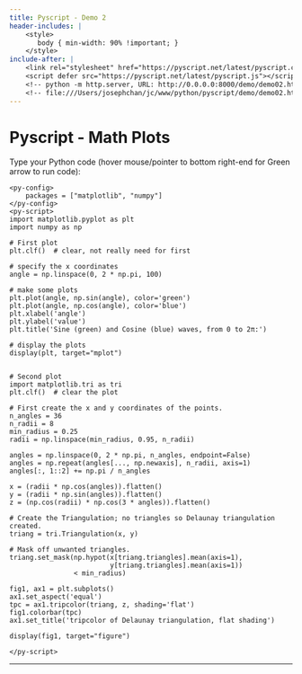 ```yaml
---
title: Pyscript - Demo 2
header-includes: |
    <style>
       body { min-width: 90% !important; }
    </style>
include-after: |
    <link rel="stylesheet" href="https://pyscript.net/latest/pyscript.css"/>
    <script defer src="https://pyscript.net/latest/pyscript.js"></script>
    <!-- python -m http.server, URL: http://0.0.0.0:8000/demo/demo02.html -->
    <!-- file:///Users/josephchan/jc/www/python/pyscript/demo/demo02.html -->
---
```


# Pyscript - Math Plots

<!-- output target -->
<div id="mplot"></div>
<div id="figure"></div>


Type your Python code (hover mouse/pointer to bottom right-end for Green arrow to run code):
<py-repl></py-repl>

<!--
in REPL:
div = Element('mplot')
div.element.innerHTML

<div><img src="data:image/png;charset=utf-8;base64,iVBORw0KGgoAAAANSUhEUg ... 4AAAAASUVORK5CYII="></div>

A static image, no canvas.
-->

<!-- pyscript -->
```{=html}
<py-config>
    packages = ["matplotlib", "numpy"]
</py-config>
<py-script>
import matplotlib.pyplot as plt
import numpy as np

# First plot
plt.clf()  # clear, not really need for first

# specify the x coordinates
angle = np.linspace(0, 2 * np.pi, 100)

# make some plots
plt.plot(angle, np.sin(angle), color='green')
plt.plot(angle, np.cos(angle), color='blue')
plt.xlabel('angle')
plt.ylabel('value')
plt.title('Sine (green) and Cosine (blue) waves, from 0 to 2π:')

# display the plots
display(plt, target="mplot")


# Second plot
import matplotlib.tri as tri
plt.clf()  # clear the plot

# First create the x and y coordinates of the points.
n_angles = 36
n_radii = 8
min_radius = 0.25
radii = np.linspace(min_radius, 0.95, n_radii)

angles = np.linspace(0, 2 * np.pi, n_angles, endpoint=False)
angles = np.repeat(angles[..., np.newaxis], n_radii, axis=1)
angles[:, 1::2] += np.pi / n_angles

x = (radii * np.cos(angles)).flatten()
y = (radii * np.sin(angles)).flatten()
z = (np.cos(radii) * np.cos(3 * angles)).flatten()

# Create the Triangulation; no triangles so Delaunay triangulation created.
triang = tri.Triangulation(x, y)

# Mask off unwanted triangles.
triang.set_mask(np.hypot(x[triang.triangles].mean(axis=1),
                         y[triang.triangles].mean(axis=1))
                < min_radius)

fig1, ax1 = plt.subplots()
ax1.set_aspect('equal')
tpc = ax1.tripcolor(triang, z, shading='flat')
fig1.colorbar(tpc)
ax1.set_title('tripcolor of Delaunay triangulation, flat shading')

display(fig1, target="figure")

</py-script>
```

---

<!-- pandoc -s demo02.md -o demo02.html -->